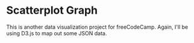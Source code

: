 # Scatterplot Graph

This is another data visualization project for freeCodeCamp. Again, I'll be using D3.js to map out some JSON data.
